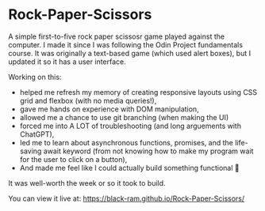# Rock-Paper-Scissors
A simple first-to-five rock paper scissosr game played against the computer. 
I made it since I was following the Odin Project fundamentals course.
It was originally a text-based game (which used alert boxes), but I updated it so it has a user interface.

Working on this: 
- helped me refresh my memory of creating responsive layouts using CSS grid and flexbox (with no media queries!),
- gave me hands on experience with DOM manipulation,
- allowed me a chance to use git branching (when making the UI)
- forced me into A LOT of troubleshooting (and long arguements with ChatGPT), 
- led me to learn about asynchronous functions, promises, and the life-saving await keyword (from not knowing how to make my program wait for the user to click on a button),
- And made me feel like I could actually build something functional 🙌

It was well-worth the week or so it took to build. 

You can view it live at: https://black-ram.github.io/Rock-Paper-Scissors/
